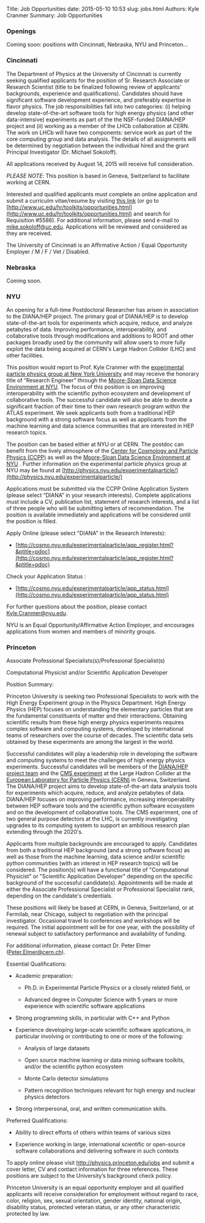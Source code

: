 Title: Job Opportunities
date: 2015-05-10 10:53
slug: jobs.html
Authors: Kyle Cranmer
Summary: Job Opportunities

### Openings

Coming soon: positions with Cincinnati, Nebraska, NYU and Princeton...

### Cincinnati

The Department of Physics at the University of Cincinnati is currently seeking qualified applicants for the position of 
Sr. Research Associate or Research Scientist (title to be finalized following review of applicants' backgrounds, 
experience and qualifications). Candidates should have significant software development experience, and preferably 
expertise in flavor physics. The job responsibilities fall into two categories: (i) helping develop state-of-the-art 
software tools for high energy physics (and other data-intensive) experiments as part of the the NSF-funded DIANA/HEP 
project and (ii) working as a member of the LHCb collaboration at CERN. The work on LHCb will have 
two components: service work as part of the core computing group and data analysis. The details of all assignments will 
be determined by negotiation between the individual hired and the grant Principal Investigator (Dr. Michael Sokoloff).

All applications received by August 14, 2015 will receive full consideration.

*PLEASE NOTE*: This position is based in Geneva, Switzerland to facilitate working at CERN.

Interested and qualified applicants must complete an online application and submit a curriculm vitae/resume by visiting [this link](http://tinyurl.com/q8bmrt6) (or go to [http://www.uc.edu/hr/toolkits/opportunities.html](http://www.uc.edu/hr/toolkits/opportunities.html) and search for Requisition #5586). For additional information, please send e-mail to [mike.sokoloff@uc.edu](mailto:mike.sokoloff@uc.edu). Applications will be reviewed and considered as they are received.

The University of Cincinnati is an Affirmative Action / Equal Opportunity Employer / M / F / Vet / Disabled.


### Nebraska

Coming soon.

### NYU

An opening for a full-time Postdoctoral Researcher has arisen in association to the DIANA/HEP project. The primary goal of DIANA/HEP is to develop state-of-the-art tools for experiments which acquire, reduce, and analyze petabytes of data. Improving performance, interoperability, and collaborative tools through modifications and additions to ROOT and other packages broadly used by the community will allow users to more fully exploit the data being acquired at CERN's Large Hadron Collider (LHC) and other facilities. 

This position would report to Prof. Kyle Cranmer with the [experimental particle physics group at New York University](http://physics.nyu.edu/experimentalparticle/) and may receive the honorary title of “Research Engineer” through the [Moore-Sloan Data Science Environment at NYU](http://cds.nyu.edu/mooresloan/). The focus of this position is on improving interoperability with the scientific python ecosystem and development of collaborative tools. The successful candidate will also be able to devote a significant fraction of their time to their own research program within the ATLAS experiment. We seek applicants both from a traditional HEP background with a strong software focus as well as applicants from the machine learning and data science communities that are interested in HEP research topics.
   
The position can  be based either at NYU or at CERN.  The postdoc can benefit from the lively atmosphere of the [Center for Cosmology and Particle Physics (CCPP)](http://cosmo.nyu.edu/) as well as the 
[Moore-Sloan Data Science Environment at NYU](http://cds.nyu.edu/mooresloan/) . Further information on the experimental particle physics group at NYU may be found at [http://physics.nyu.edu/experimentalparticle/](http://physics.nyu.edu/experimentalparticle/)

Applications must be submitted via the CCPP Online Application System (please select “DIANA” in your research interests). Complete applications must include a CV, publication list, statement of research interests, and a list of three people who will be submitting letters of recommendation. The position is available immediately and applications will be considered until the position is filled.


Apply Online (please select "DIANA" in the Research Interests):

   * [http://cosmo.nyu.edu/experimentalparticle/app_register.html?&ptitle=pdoc](http://cosmo.nyu.edu/experimentalparticle/app_register.html?&ptitle=pdoc)

Check your Application Status :

   * [http://cosmo.nyu.edu/experimentalparticle/app_status.html](http://cosmo.nyu.edu/experimentalparticle/app_status.html)

For further questions about the position, please contact Kyle.Cranmer@nyu.edu.

NYU is an Equal Opportunity/Affirmative Action Employer, and encourages applications from women and members of minority groups.


### Princeton

Associate Professional Specialists(s)/Professional Specialist(s)

Computational Physicist and/or Scientific Application Developer

Position Summary:

Princeton University is seeking two Professional Specialists to
work with the High Energy Experiment group in the Physics Department.
High Energy Physics (HEP) focuses on understanding the elementary
particles that are the fundamental constituents of matter and their
interactions.  Obtaining scientific results from these high energy
physics experiments requires complex software and computing systems,
developed by international teams of researchers over the course of
decades. The scientific data sets obtained by these experiments are
among the largest in the world.

Successful candidates will play a leadership role in developing the
software and computing systems to meet the challenges of high energy
physics experiments. Successful candidates will be members of the
[DIANA/HEP project team](http://diana-hep.org) and the 
[CMS experiment](http://cms.web.cern.ch) at the Large Hadron Collider at 
the [European Laboratory for Particle Physics (CERN)](http://home.web.cern.ch/)
in Geneva, Switzerland. The
DIANA/HEP project aims to develop state-of-the-art data analysis
tools for experiments which acquire, reduce, and analyze petabytes
of data.  DIANA/HEP focuses on improving performance, increasing
interoperability between HEP software tools and the scientific
python software ecosystem and on the development of collaborative
tools. The CMS experiment, one of two general purpose detectors at
the LHC, is currently investigating upgrades to its computing system
to support an ambitious research plan extending through the 2020's.

Applicants from multiple backgrounds are encouraged to apply.
Candidates from both a traditional HEP background (and a strong
software focus) as well as those from the machine learning, data
science and/or scientific python communities (with an interest in
HEP research topics) will be considered.  The position(s) will have
a functional title of "Computational Physicist" or "Scientific
Application Developer" depending on the specific background of the
successful candidate(s). Appointments will be made at either the
Associate Professional Specialist or Professional Specialist rank,
depending on the candidate's credentials.

These positions will likely be based at CERN, in Geneva, Switzerland,
or at Fermilab, near Chicago, subject to negotiation with the
principal investigator. Occasional travel to conferences and workshops
will be required. The initial appointment will be for one year,
with the possibility of renewal subject to satisfactory performance
and availability of funding.

For additional information, please contact Dr. Peter Elmer
(Peter.Elmer@cern.ch).

Essential Qualifications:

  * Academic preparation:

     * Ph.D. in Experimental Particle Physics or a closely related field, or

     * Advanced degree in Computer Science with 5 years or more
       experience with scientific software applications

  * Strong programming skills, in particular with C++ and Python

  * Experience developing large-scale scientific software applications,
    in particular involving or contributing to one or more of the following:

      * Analysis of large datasets

      * Open source machine learning or data mining software toolkits,
        and/or the scientific python ecosystem

      * Monte Carlo detector simulations

      * Pattern recognition techniques relevant for high energy and
        nuclear physics detectors

  * Strong interpersonal, oral, and written communication skills.

Preferred Qualifications:

  * Ability to direct efforts of others within teams of various sizes

  * Experience working in large, international scientific or
    open-source software collaborations and delivering software in
    such contexts

To apply online please visit http://physics.princeton.edu/jobs and
submit a cover letter, CV and contact information for three references.
These positions are subject to the University’s background check
policy.

Princeton University is an equal opportunity employer and all
qualified applicants will receive consideration for employment
without regard to race, color, religion, sex, sexual orientation,
gender identity, national origin, disability status, protected
veteran status, or any other characteristic protected by law.

